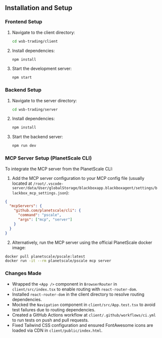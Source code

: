 ## Installation and Setup

### Frontend Setup

1. Navigate to the client directory:
   ```bash
   cd wsb-trading/client
   ```

2. Install dependencies:
   ```bash
   npm install
   ```

3. Start the development server:
   ```bash
   npm start
   ```

### Backend Setup

1. Navigate to the server directory:
   ```bash
   cd wsb-trading/server
   ```

2. Install dependencies:
   ```bash
   npm install
   ```

3. Start the backend server:
   ```bash
   npm run dev
   ```

### MCP Server Setup (PlanetScale CLI)

To integrate the MCP server from the PlanetScale CLI:

1. Add the MCP server configuration to your MCP config file (usually located at `/root/.vscode-server/data/User/globalStorage/blackboxapp.blackboxagent/settings/blackbox_mcp_settings.json`):

```json
{
  "mcpServers": {
    "github.com/planetscale/cli": {
      "command": "pscale",
      "args": ["mcp", "server"]
    }
  }
}
```

2. Alternatively, run the MCP server using the official PlanetScale docker image:

```bash
docker pull planetscale/pscale:latest
docker run -it --rm planetscale/pscale mcp server
```

### Changes Made

- Wrapped the `<App />` component in `BrowserRouter` in `client/src/index.tsx` to enable routing with `react-router-dom`.
- Installed `react-router-dom` in the client directory to resolve routing dependencies.
- Mocked the `Navigation` component in `client/src/App.test.tsx` to avoid test failures due to routing dependencies.
- Created a GitHub Actions workflow at `client/.github/workflows/ci.yml` to run tests on push and pull requests.
- Fixed Tailwind CSS configuration and ensured FontAwesome icons are loaded via CDN in `client/public/index.html`.
